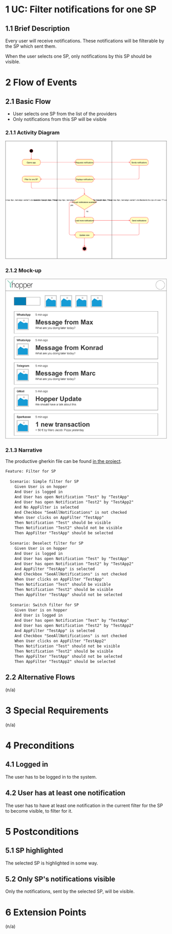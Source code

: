 # 1 UC: Filter notifications for one SP

## 1.1 Brief Description
Every user will receive notifications. These notifications will be filterable by the SP which sent them.

When the user selects one SP, only notifications by this SP should be visible.

# 2 Flow of Events
## 2.1 Basic Flow
- User selects one SP from the list of the providers
- Only notifications from this SP will be visible

### 2.1.1 Activity Diagram
![Organization Application Activity Diagram](./img/uc-filter-for-sp-flow.svg)

### 2.1.2 Mock-up
![Mockup](./mockups/hopper_main.png)

### 2.1.3 Narrative
The productive gherkin file can be found [in the project](./../frontend/test/filter_for_sp.feature).
```gherkin 
Feature: Filter for SP

  Scenario: Simple filter for SP
    Given User is on hopper
    And User is logged in
    And User has open Notification "Test" by "TestApp"
    And User has open Notification "Test2" by "TestApp2"
    And No AppFilter is selected
    And Checkbox "SeeAllNotifications" is not checked
    When User clicks on AppFilter "TestApp"
    Then Notification "Test" should be visible
    Then Notification "Test2" should not be visible
    Then AppFilter "TestApp" should be selected

  Scenario: Deselect filter for SP
    Given User is on hopper
    And User is logged in
    And User has open Notification "Test" by "TestApp"
    And User has open Notification "Test2" by "TestApp2"
    And AppFilter "TestApp" is selected
    And Checkbox "SeeAllNotifications" is not checked
    When User clicks on AppFilter "TestApp"
    Then Notification "Test" should be visible
    Then Notification "Test2" should be visible
    Then AppFilter "TestApp" should not be selected

  Scenario: Switch filter for SP
    Given User is on hopper
    And User is logged in
    And User has open Notification "Test" by "TestApp"
    And User has open Notification "Test2" by "TestApp2"
    And AppFilter "TestApp" is selected
    And Checkbox "SeeAllNotifications" is not checked
    When User clicks on AppFilter "TestApp2"
    Then Notification "Test" should not be visible
    Then Notification "Test2" should be visible
    Then AppFilter "TestApp" should not be selected
    Then AppFilter "TestApp2" should be selected
```

## 2.2 Alternative Flows
(n/a)

# 3 Special Requirements
(n/a)

# 4 Preconditions
## 4.1 Logged in
The user has to be logged in to the system.
## 4.2 User has at least one notification
The user has to have at least one notification in the current filter for the SP to become visible, to filter for it.

# 5 Postconditions
## 5.1 SP highlighted
The selected SP is highlighted in some way.
## 5.2 Only SP's notifications visible
Only the notifications, sent by the selected SP, will be visible.
 
# 6 Extension Points
(n/a)
